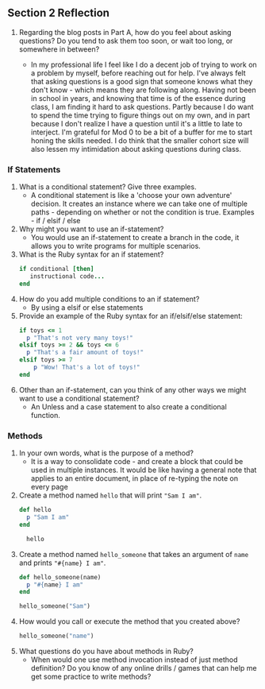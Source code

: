 ## Section 2 Reflection

1. Regarding the blog posts in Part A, how do you feel about asking questions? Do you tend to ask them too soon, or wait too long, or somewhere in between?

    * In my professional life I feel like I do a decent job of trying to work on a problem by myself, before reaching out for help. I've always felt that asking questions is a good sign that someone knows what they don't know - which means they are following along. Having not been in school in years, and knowing that time is of the essence during class, I am finding it hard to ask questions. Partly because I do want to spend the time trying to figure things out on my own, and in part because I don't realize I have a question until it's a little to late to interject. I'm grateful for Mod 0 to be a bit of a buffer for me to start honing the skills needed. I do think that the smaller cohort size will also lessen my intimidation about asking questions during class.


### If Statements

1. What is a conditional statement? Give three examples.
    * A conditional statement is like a 'choose your own adventure' decision. It creates an instance where we can take one of multiple paths - depending on whether or not the condition is true. Examples - if / elsif / else
1. Why might you want to use an if-statement?
    * You would use an if-statement to create a branch in the code, it allows you to write programs for multiple scenarios.
1. What is the Ruby syntax for an if statement?
    ```ruby
    if conditional [then]
       instructional code...
    end
    ```
1. How do you add multiple conditions to an if statement?
    * By using a elsif or else statements
1. Provide an example of the Ruby syntax for an if/elsif/else statement:
    ```ruby
    if toys <= 1
      p "That's not very many toys!"
    elsif toys >= 2 && toys <= 6
      p "That's a fair amount of toys!"
    elsif toys >= 7
        p "Wow! That's a lot of toys!"
    end
    ```
1. Other than an if-statement, can you think of any other ways we might want to use a conditional statement?
    * An Unless and a case statement to also create a conditional function.


### Methods

1. In your own words, what is the purpose of a method?
    * It is a way to consolidate code - and create a block that could be used in multiple instances. It would be like having a general note that applies to an entire document, in place of re-typing the note on every page
1. Create a method named `hello` that will print `"Sam I am"`.
    ```ruby
    def hello
      p "Sam I am"
    end

      hello
      ```
1. Create a method named `hello_someone` that takes an argument of `name` and prints `"#{name} I am"`.
    ```ruby
    def hello_someone(name)
      p "#{name} I am"
    end

    hello_someone("Sam")
    ```
1. How would you call or execute the method that you created above?
    ```ruby
    hello_someone("name")
    ```
1. What questions do you have about methods in Ruby?
    * When would one use method invocation instead of just method definition? Do you know of any online drills / games that can help me get some practice to write methods?
